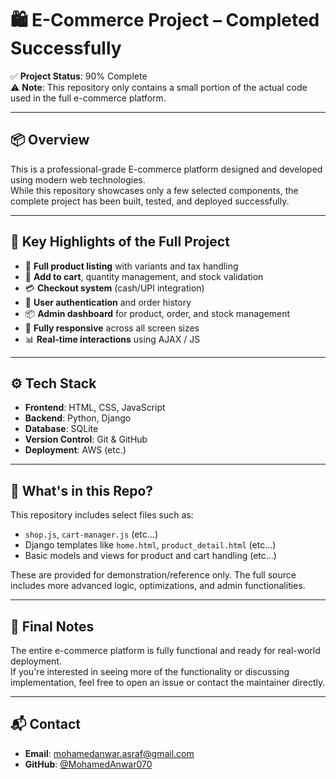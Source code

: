 # 🛍️ E-Commerce Project – Completed Successfully

✅ **Project Status**: 90% Complete  
⚠️ **Note**: This repository only contains a small portion of the actual code used in the full e-commerce platform.

---

## 📦 Overview
This is a professional-grade E-commerce platform designed and developed using modern web technologies.  
While this repository showcases only a few selected components, the complete project has been built, tested, and deployed successfully.

---

## 🚀 Key Highlights of the Full Project
- 🧾 **Full product listing** with variants and tax handling
- 🛒 **Add to cart**, quantity management, and stock validation
- 💳 **Checkout system** (cash/UPI integration)
- 👤 **User authentication** and order history
- 📦 **Admin dashboard** for product, order, and stock management
- 📱 **Fully responsive** across all screen sizes
- 📊 **Real-time interactions** using AJAX / JS

---

## ⚙️ Tech Stack
- **Frontend**: HTML, CSS, JavaScript
- **Backend**: Python, Django
- **Database**: SQLite
- **Version Control**: Git & GitHub
- **Deployment**: AWS (etc.)

---

## 📂 What's in this Repo?
This repository includes select files such as:
- `shop.js`, `cart-manager.js` (etc...)
- Django templates like `home.html`, `product_detail.html` (etc...)
- Basic models and views for product and cart handling (etc...)

These are provided for demonstration/reference only. The full source includes more advanced logic, optimizations, and admin functionalities.

---

## 📌 Final Notes
The entire e-commerce platform is fully functional and ready for real-world deployment.  
If you're interested in seeing more of the functionality or discussing implementation, feel free to open an issue or contact the maintainer directly.

---

## 📬 Contact
- **Email**: [mohamedanwar.asraf@gmail.com](mailto:mohamedanwar.asraf@gmail.com)
- **GitHub**: [@MohamedAnwar070](https://github.com/MohamedAnwar070)
